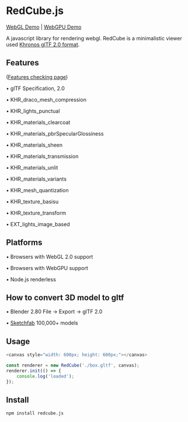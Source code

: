 # RedCube.js

[WebGL Demo](https://reon90.github.io/redcube/) | [WebGPU Demo](https://reon90.github.io/redcube?webgpu=1)

A javascript library for rendering webgl. RedCube is a minimalistic viewer used [Khronos glTF 2.0 format](https://github.com/KhronosGroup/glTF/tree/master/specification/2.0).

## Features

([Features checking page](https://github.com/cx20/gltf-test))

&bull; glTF Specification, 2.0

&bull; KHR_draco_mesh_compression

&bull; KHR_lights_punctual

&bull; KHR_materials_clearcoat

&bull; KHR_materials_pbrSpecularGlossiness

&bull; KHR_materials_sheen

&bull; KHR_materials_transmission

&bull; KHR_materials_unlit

&bull; KHR_materials_variants

&bull; KHR_mesh_quantization

&bull; KHR_texture_basisu

&bull; KHR_texture_transform

&bull; EXT_lights_image_based

## Platforms

&bull; Browsers with WebGL 2.0 support

&bull; Browsers with WebGPU support

&bull; Node.js renderless

## How to convert 3D model to gltf

&bull; Blender 2.80 File -> Export -> glTF 2.0

&bull; [Sketchfab](https://sketchfab.com/models?features=downloadable&sort_by=-likeCount) 100,000+ models

## Usage

```js
<canvas style="width: 600px; height: 600px;"></canvas>

const renderer = new RedCube('./box.gltf', canvas);
renderer.init(() => {
    console.log('loaded');
});
```

## Install
```
npm install redcube.js
```

